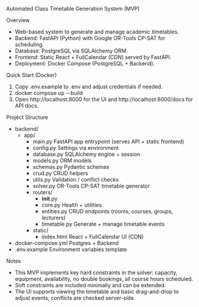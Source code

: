 Automated Class Timetable Generation System (MVP)

Overview
- Web-based system to generate and manage academic timetables.
- Backend: FastAPI (Python) with Google OR-Tools CP-SAT for scheduling.
- Database: PostgreSQL via SQLAlchemy ORM.
- Frontend: Static React + FullCalendar (CDN) served by FastAPI.
- Deployment: Docker Compose (PostgreSQL + Backend).

Quick Start (Docker)
1) Copy .env.example to .env and adjust credentials if needed.
2) docker compose up --build
3) Open http://localhost:8000 for the UI and http://localhost:8000/docs for API docs.

Project Structure
- backend/
  - app/
    - main.py          FastAPI app entrypoint (serves API + static frontend)
    - config.py        Settings via environment
    - database.py      SQLAlchemy engine + session
    - models.py        ORM models
    - schemas.py       Pydantic schemas
    - crud.py          CRUD helpers
    - utils.py         Validation / conflict checks
    - solver.py        OR-Tools CP-SAT timetable generator
    - routers/
      - __init__.py
      - core.py        Health + utilities
      - entities.py    CRUD endpoints (rooms, courses, groups, lecturers)
      - timetable.py   Generate + manage timetable events
    - static/
      - index.html     React + FullCalendar UI (CDN)
- docker-compose.yml   Postgres + Backend
- .env.example         Environment variables template

Notes
- This MVP implements key hard constraints in the solver: capacity, equipment, availability, no double bookings, all course hours scheduled.
- Soft constraints are included minimally and can be extended.
- The UI supports viewing the timetable and basic drag-and-drop to adjust events; conflicts are checked server-side.

